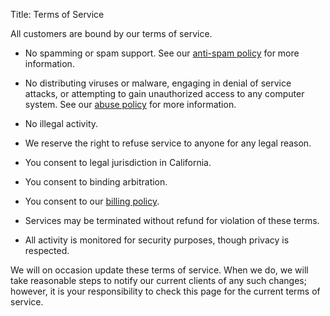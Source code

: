 Title: Terms of Service

All customers are bound by our terms of service.

* No spamming or spam support. See our [anti-spam policy][] for more information.
* No distributing viruses or malware, engaging in denial of service attacks, 
  or attempting to gain unauthorized access to any computer system. See our
  [abuse policy][] for more information.
* No illegal activity.
* We reserve the right to refuse service to anyone for any legal reason.
* You consent to legal jurisdiction in California.
* You consent to binding arbitration.
* You consent to our [billing policy][].
* Services may be terminated without refund for violation of these terms.
* All activity is monitored for security purposes, though privacy is respected.

   [anti-spam policy]: https://iocoop.org/policies/anti-spam-policy/
   [abuse policy]: https://iocoop.org/policies/abuse-policy/
   [billing policy]: https://iocoop.org/policies/billing-policy/

We will on occasion update these terms of service. When we do, we will take reasonable steps to notify our current clients of any such changes; however, it is your responsibility to check this page for the current terms of service.

